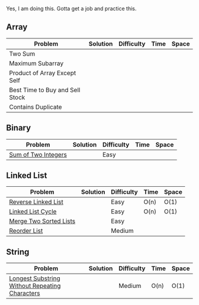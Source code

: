 Yes, I am doing this. Gotta get a job and practice this.


## Array

| Problem | Solution | Difficulty | Time | Space |
|---------|----------|------------|------|-------|
| Two Sum | | | | |
| Maximum Subarray | | | | |
| Product of Array Except Self |||||
| Best Time to Buy and Sell Stock |||||
| Contains Duplicate|||||

## Binary

| Problem | Solution | Difficulty | Time | Space |
|---------|----------|------------|------|-------|
| [Sum of Two Integers](https://leetcode.com/problems/sum-of-two-integers/) |  | Easy | | |


## Linked List

| Problem | Solution | Difficulty | Time | Space |
|---------|----------|------------|------|-------|
| [Reverse Linked List](https://leetcode.com/problems/reverse-linked-list/) |  | Easy | O(n) | O(1) |
| [Linked List Cycle](https://leetcode.com/problems/linked-list-cycle/solution/) | | Easy | O(n) | O(1) |
| [Merge Two Sorted Lists](https://leetcode.com/problems/merge-two-sorted-lists/) | | Easy |  | |
| [Reorder List](https://leetcode.com/problems/reorder-list/) | | Medium |  | |


## String 

| Problem | Solution | Difficulty | Time | Space |
|---------|----------|------------|------|-------|
| [Longest Substring Without Repeating Characters](https://leetcode.com/problems/longest-substring-without-repeating-characters/) |  | Medium | O(n) | O(1) |
